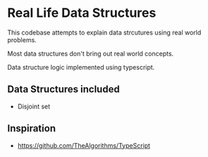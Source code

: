 # Real Life Data Structures

This codebase attempts to explain data strcutures using real world problems.

Most data structures don't bring out real world concepts.

Data structure logic implemented using typescript.

## Data Structures included

- Disjoint set

## Inspiration

- <https://github.com/TheAlgorithms/TypeScript>

